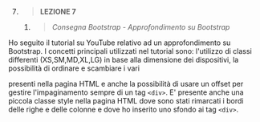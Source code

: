 7. > **LEZIONE 7**
     1. > *Consegna Bootstrap - Approfondimento su Bootstrap*
     
Ho seguito il tutorial su YouTube relativo ad un approfondimento su Bootstrap. I concetti principali utilizzati nel tutorial sono:
l'utilizzo di classi differenti (XS,SM,MD,XL,LG) in base alla dimensione dei dispositivi, la possibilità di ordinare e scambiare i
vari <div> presenti nella pagina HTML e anche la possibilità di usare un offset per gestire l'impaginamento sempre di un tag `<div>`.
E' presente anche una piccola classe style nella pagina HTML dove sono stati rimarcati i bordi delle righe e delle colonne e dove
ho inserito uno sfondo ai tag `<div>`.
